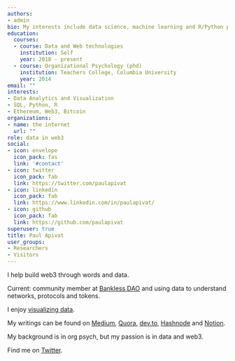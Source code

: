 ```yaml
---
authors:
- admin
bio: My interests include data science, machine learning and R/Python programming.
education:
  courses:
  - course: Data and Web technologies
    institution: Self
    year: 2018 - present
  - course: Organizational Psychology (phd)
    institution: Teachers College, Columbia University
    year: 2014
email: ""
interests:
- Data Analytics and Visualization
- SQL, Python, R
- Ethereum, Web3, Bitcoin 
organizations:
- name: the internet
  url: ""
role: data in web3 
social:
- icon: envelope
  icon_pack: fas
  link: '#contact'
- icon: twitter
  icon_pack: fab
  link: https://twitter.com/paulapivat
- icon: linkedin
  icon_pack: fab
  link: https://www.linkedin.com/in/paulapivat/
- icon: github
  icon_pack: fab
  link: https://github.com/paulapivat
superuser: true
title: Paul Apivat
user_groups:
- Researchers
- Visitors
---
```


I help build web3 through words and data.

Current: community member at [Bankless DAO](https://www.bankless.community/) and using data to understand networks, protocols and tokens. 

I enjoy [visualizing data](https://paulapivat.com/#gallery).

My writings can be found on [Medium](https://paulapivat.medium.com/), [Quora](https://www.quora.com/profile/Paul-Apivat-Hanvongse), [dev.to](https://dev.to/paulapivat), [Hashnode](https://paulapivat.hashnode.dev/) and [Notion](https://www.notion.so/Paul-Apivat-ec46608c3ecc412488d3ef57cd53211f).


My background is in org psych, but my passion is in data and web3.

Find me on [Twitter](https://twitter.com/paulapivat).


